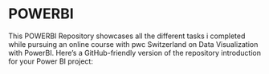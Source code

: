 # POWERBI
This POWERBI Repository showcases all the different tasks i completed while pursuing an online course with pwc Switzerland on Data Visualization with PowerBI.
Here’s a GitHub-friendly version of the repository introduction for your Power BI project:

